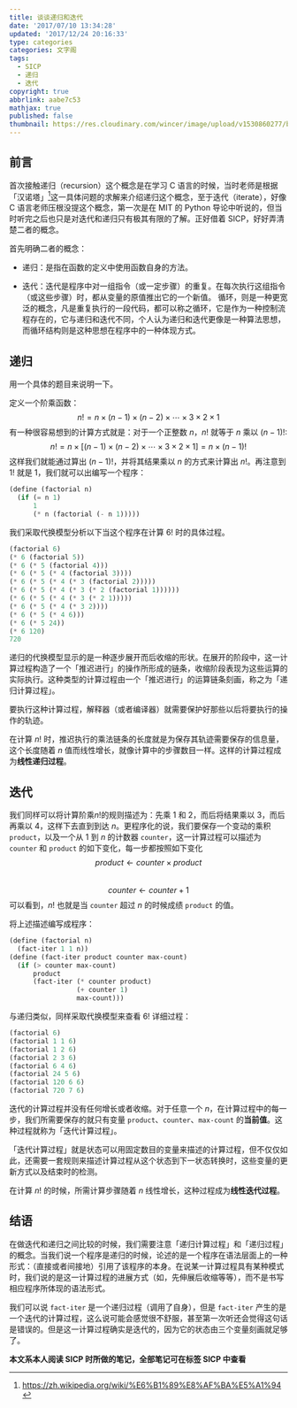 ```yaml
---
title: 谈谈递归和迭代
date: '2017/07/10 13:34:28'
updated: '2017/12/24 20:16:33'
type: categories
categories: 文字阁
tags:
  - SICP
  - 递归
  - 迭代
copyright: true
abbrlink: aabe7c53
mathjax: true
published: false
thumbnail: https://res.cloudinary.com/wincer/image/upload/v1530860277/blog/recursion_and_iteration/cover.png
---
```


## 前言

首次接触递归（recursion）这个概念是在学习 C 语言的时候，当时老师是根据「汉诺塔」[^1]这一具体问题的求解来介绍递归这个概念，至于迭代（iterate），好像 C 语言老师压根没提这个概念，第一次是在 MIT 的 Python 导论中听说的，但当时听完之后也只是对迭代和递归只有极其有限的了解。正好借着 SICP，好好弄清楚二者的概念。

<!-- more -->

首先明确二者的概念：

- 递归：是指在函数的定义中使用函数自身的方法。

- 迭代：迭代是程序中对一组指令（或一定步骤）的重复。在每次执行这组指令（或这些步骤）时，都从变量的原值推出它的一个新值。
循环，则是一种更宽泛的概念，凡是重复执行的一段代码，都可以称之循环，它是作为一种控制流程存在的，它与递归和迭代不同，个人认为递归和迭代更像是一种算法思想，而循环结构则是这种思想在程序中的一种体现方式。

[^1]: https://zh.wikipedia.org/wiki/%E6%B1%89%E8%AF%BA%E5%A1%94

## 递归

用一个具体的题目来说明一下。

定义一个阶乘函数：
$$n!=n\times(n-1)\times(n-2)\times\cdots\times3\times2\times1$$
有一种很容易想到的计算方式就是：对于一个正整数 $n$，$n!$ 就等于 $n$ 乘以 $(n-1)!$:
$$n!=n\times[(n-1)\times(n-2)\times\cdots\times3\times2\times1]=n\times(n-1)!$$
这样我们就能通过算出 $(n-1)!$，并将其结果乘以 $n$ 的方式来计算出 $n!$。再注意到 $1!$ 就是 $1$，我们就可以出编写一个程序：

```lisp
(define (factorial n)
  (if (= n 1)
      1
      (* n (factorial (- n 1)))))
```

我们采取代换模型分析以下当这个程序在计算 $6!$ 时的具体过程。

```lisp
(factorial 6)
(* 6 (factorial 5))
(* 6 (* 5 (factorial 4)))
(* 6 (* 5 (* 4 (factorial 3))))
(* 6 (* 5 (* 4 (* 3 (factorial 2)))))
(* 6 (* 5 (* 4 (* 3 (* 2 (factorial 1))))))
(* 6 (* 5 (* 4 (* 3 (* 2 1)))))
(* 6 (* 5 (* 4 (* 3 2))))
(* 6 (* 5 (* 4 6)))
(* 6 (* 5 24))
(* 6 120)
720
```

递归的代换模型显示的是一种逐步展开而后收缩的形状。在展开的阶段中，这一计算过程构造了一个「推迟进行」的操作所形成的链条，收缩阶段表现为这些运算的实际执行。这种类型的计算过程由一个「推迟进行」的运算链条刻画，称之为「递归计算过程」。

要执行这种计算过程，解释器（或者编译器）就需要保护好那些以后将要执行的操作的轨迹。

在计算 $n!$ 时，推迟执行的乘法链条的长度就是为保存其轨迹需要保存的信息量，这个长度随着 $n$ 值而线性增长，就像计算中的步骤数目一样。这样的计算过程成为**线性递归过程**。

## 迭代

我们同样可以将计算阶乘$n!$的规则描述为：先乘 $1$ 和 $2$，而后将结果乘以 $3$，而后再乘以 $4$，这样下去直到到达 $n$。更程序化的说，我们要保存一个变动的乘积 `product`，以及一个从 $1$ 到 $n$ 的计数器 `counter`，这一计算过程可以描述为 `counter` 和 `product` 的如下变化，每一步都按照如下变化
​     $$product \longleftarrow counter\times product$$
​     $$counter \longleftarrow counter+1$$
可以看到，$n!$ 也就是当 `counter` 超过 $n$ 的时候成绩 `product` 的值。

将上述描述编写成程序：

```lisp
(define (factorial n)
  (fact-iter 1 1 n))
(define (fact-iter product counter max-count)
  (if (> counter max-count)
      product
      (fact-iter (* counter product)
                 (+ counter 1)
                 max-count)))
```

与递归类似，同样采取代换模型来查看 $6!$ 详细过程：

```lisp
(factorial 6)
(factorial 1 1 6)
(factorial 1 2 6)
(factorial 2 3 6)
(factorial 6 4 6)
(factorial 24 5 6)
(factorial 120 6 6)
(factorial 720 7 6)
```

迭代的计算过程并没有任何增长或者收缩。对于任意一个 $n$，在计算过程中的每一步，我们所需要保存的就只有变量 `product`、`counter`、`max-count` 的**当前值**。这种过程就称为「迭代计算过程」。

「迭代计算过程」就是状态可以用固定数目的变量来描述的计算过程，但不仅仅如此，还需要一套规则来描述计算过程从这个状态到下一状态转换时，这些变量的更新方式以及结束时的检测。

在计算 $n!$ 的时候，所需计算步骤随着 $n$ 线性增长，这种过程成为**线性迭代过程**。

## 结语

在做迭代和递归之间比较的时候，我们需要注意「递归计算过程」和「递归过程」的概念。当我们说一个程序是递归的时候，论述的是一个程序在语法层面上的一种形式：（直接或者间接地）引用了该程序的本身。在说某一计算过程具有某种模式时，我们说的是这一计算过程的进展方式（如，先伸展后收缩等等），而不是书写相应程序所体现的语法形式。

我们可以说 `fact-iter` 是一个递归过程（调用了自身），但是 `fact-iter` 产生的是一个迭代的计算过程，这么说可能会感觉很不舒服，甚至第一次听还会觉得这句话是错误的。但是这一计算过程确实是迭代的，因为它的状态由三个变量刻画就足够了。

**本文系本人阅读 SICP 时所做的笔记，全部笔记可在标签 SICP 中查看**
